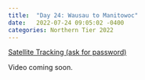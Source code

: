 ```yaml
---
title:  "Day 24: Wausau to Manitowoc"
date:   2022-07-24 09:05:02 -0400
categories: Northern Tier 2022
---
```


[Satellite Tracking (ask for password)](https://us0-share.explore.garmin.com/share/harveybarnhard)

Video coming soon.

<p style="text-align: center;"><div class='strava-embed-placeholder' data-embed-type='activity' data-embed-id='7523607820'></div><script src='https://strava-embeds.com/embed.js'></script></p>
